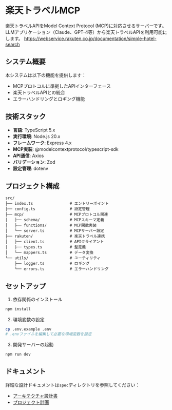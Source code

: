 # 楽天トラベルMCP

楽天トラベルAPIをModel Context Protocol (MCP)に対応させるサーバーです。LLMアプリケーション（Claude、GPT-4等）から楽天トラベルAPIを利用可能にします。
https://webservice.rakuten.co.jp/documentation/simple-hotel-search
## システム概要

本システムは以下の機能を提供します：
- MCPプロトコルに準拠したAPIインターフェース
- 楽天トラベルAPIとの統合
- エラーハンドリングとロギング機能

## 技術スタック

- **言語**: TypeScript 5.x
- **実行環境**: Node.js 20.x
- **フレームワーク**: Express 4.x
- **MCP実装**: @modelcontextprotocol/typescript-sdk
- **API通信**: Axios
- **バリデーション**: Zod
- **設定管理**: dotenv

## プロジェクト構成

```
src/
├── index.ts                # エントリーポイント
├── config.ts               # 設定管理
├── mcp/                    # MCPプロトコル関連
│   ├── schema/             # MCPスキーマ定義
│   ├── functions/          # MCP関数実装
│   └── server.ts           # MCPサーバー設定
├── rakuten/                # 楽天トラベル連携
│   ├── client.ts           # APIクライアント
│   ├── types.ts            # 型定義
│   └── mappers.ts          # データ変換
└── utils/                  # ユーティリティ
    ├── logger.ts           # ロギング
    └── errors.ts           # エラーハンドリング
```

## セットアップ

1. 依存関係のインストール
```bash
npm install
```

2. 環境変数の設定
```bash
cp .env.example .env
# .envファイルを編集して必要な環境変数を設定
```

3. 開発サーバーの起動
```bash
npm run dev
```

## ドキュメント

詳細な設計ドキュメントは`spec`ディレクトリを参照してください：
- [アーキテクチャ設計書](spec/architecture.md)
- [プロジェクト計画](spec/plan_1_main.md)